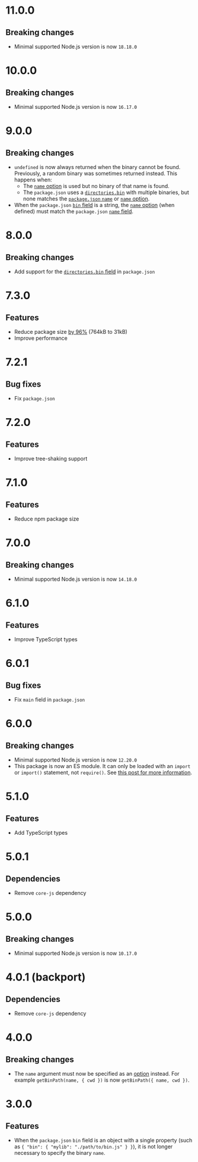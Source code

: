 # 11.0.0

## Breaking changes

- Minimal supported Node.js version is now `18.18.0`

# 10.0.0

## Breaking changes

- Minimal supported Node.js version is now `16.17.0`

# 9.0.0

## Breaking changes

- `undefined` is now always returned when the binary cannot be found.
  Previously, a random binary was sometimes returned instead. This happens when:
  - The [`name` option](https://github.com/ehmicky/get-bin-path#optionsname) is
    used but no binary of that name is found.
  - The `package.json` uses a
    [`directories.bin`](https://docs.npmjs.com/cli/v9/configuring-npm/package-json#directoriesbin)
    with multiple binaries, but none matches the
    [`package.json` `name`](https://docs.npmjs.com/cli/v9/configuring-npm/package-json#name)
    or [`name` option](https://github.com/ehmicky/get-bin-path#optionsname).
- When the `package.json`
  [`bin` field](https://docs.npmjs.com/cli/v9/configuring-npm/package-json#bin)
  is a string, the
  [`name` option](https://github.com/ehmicky/get-bin-path#optionsname) (when
  defined) must match the `package.json`
  [`name` field](https://docs.npmjs.com/cli/v9/configuring-npm/package-json#name).

# 8.0.0

## Breaking changes

- Add support for the
  [`directories.bin` field](https://docs.npmjs.com/cli/v9/configuring-npm/package-json#directoriesbin)
  in `package.json`

# 7.3.0

## Features

- Reduce package size
  [by 96%](https://packagephobia.com/result?p=get-bin-path@7.3.0) (764kB to
  31kB)
- Improve performance

# 7.2.1

## Bug fixes

- Fix `package.json`

# 7.2.0

## Features

- Improve tree-shaking support

# 7.1.0

## Features

- Reduce npm package size

# 7.0.0

## Breaking changes

- Minimal supported Node.js version is now `14.18.0`

# 6.1.0

## Features

- Improve TypeScript types

# 6.0.1

## Bug fixes

- Fix `main` field in `package.json`

# 6.0.0

## Breaking changes

- Minimal supported Node.js version is now `12.20.0`
- This package is now an ES module. It can only be loaded with an `import` or
  `import()` statement, not `require()`. See
  [this post for more information](https://gist.github.com/sindresorhus/a39789f98801d908bbc7ff3ecc99d99c).

# 5.1.0

## Features

- Add TypeScript types

# 5.0.1

## Dependencies

- Remove `core-js` dependency

# 5.0.0

## Breaking changes

- Minimal supported Node.js version is now `10.17.0`

# 4.0.1 (backport)

## Dependencies

- Remove `core-js` dependency

# 4.0.0

## Breaking changes

- The `name` argument must now be specified as an
  [option](https://github.com/ehmicky/get-bin-path/blob/main/README.md#optionsname)
  instead. For example `getBinPath(name, { cwd })` is now
  `getBinPath({ name, cwd })`.

# 3.0.0

## Features

- When the `package.json` `bin` field is an object with a single property (such
  as `{ "bin": { "mylib": "./path/to/bin.js" } }`), it is not longer necessary
  to specify the binary `name`.
